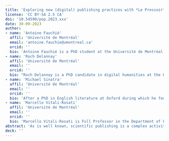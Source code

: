 ```yaml
---
title: 'Exploring new (digital) publishing practices with *Le Pressoir*'
license: 'CC BY-SA 2.5 CA'
doi: '10.54590/pop.2023.xxx'
date: 30-09-2023
author: 
- name: 'Antoine Fauchié'
  affil: 'Université de Montréal'
  email: 'antoine.fauchie@umontreal.ca'
  orcid: ''
  bio: 'Antoine Fauchié is a PhD student at the Université de Montréal and a research assistant at the Canada Research Chair on Digital Textualities. His research focuses on digital publishing, publishing processes and writing practices, under the supervision of Marcello Vitali-Rosati and Michael Sinatra. His research notebook is available at https://www.quaternum.net/phd/.'
- name: 'Roch Delannay'
  affil: 'Université de Montréal'
  email: ''
  orcid: ''
  bio: "Roch Delannay is a PhD candidate in digital humanities at the Université de Paris Nanterre and the Université de Montréal. Under the supervision of Marta Severo, Marcello Vitali-Rosati and Emmanuel Château-Dutier, he is building his research at the crossroads of media studies and information and communication sciences on the role of researchers' intimacy in scientific publications."
- name: 'Michael Sinatra'
  affil: 'Université de Montréal'
  email: ''
  orcid: ''
  bio: 'After a PhD in English literature at Oxford during which he founded the open access electronic journal "Romanticism on the Net" in February 1996, Michael E. Sinatra has been a full professor at the Université de Montréal since 2001. He is the founding director of the Centre de recherche interuniversitaire sur les humanités numériques since Fall 2013, based at the Université de Montréal with institutional partners Concordia University and McGill University. He is also the P.I of the FRQSC-funded "Groupe de Recherche sur les Éditions critiques en contexte Numérique", and co-director, with Marcello Vitali Rosati, of the series "Parcours numériques" at the Presses de l'Université de Montréal.'
- name: 'Marcello Vitali-Rosati'
  affil: 'Université de Montréal'
  email: ''
  orcid: ''
  bio: 'Marcello Vitali-Rosati is Full Professor in the Department of French Literature at the University of Montréal and chairholder for the Canada Research Chair on Digital Textualities. His research offers a philosophical reflection on digital technologies and the issues pertaining to them, including concepts relating to the virtual, to digital identity, to the author and authorship, to forms of production as well as to the dissemination and legitimization of knowledge in the digital age. In addition, he is one of the most active contributors of the theory of editorialization. He is the author of several articles and monographs. He is also editor in chief of the journal Sens Public and co-director of the “Parcours Numériques" collection at the Presses de l’Université de Montréal (PUM). As chairholder of the Canada Research Chair on Digital Textualities, he also directs several digital humanities projects, particularly as pertains to the scholarly publishing field. Within this framework, he directs the development of journal editing and augmented monograph platforms, editing software and an editing platform for the collaborative edition of the Greek Anthology.'
abstract: 'As is well known, scientific publishing is a complex activity, and many constraints must be taken into account in order to address a range of issues, be they the structuration of the text, the inclusion of a critical apparatus, the sharing of texts during the revision and editing phases, and the dissemination of the final version via multiple platforms. Existing publishing chains allow for the management of texts, their production, editing and publication; they are systems that take these parameters into account by default. However, they remain dependent on specific software that is generally not well adapted to scientific publishing, or on technical infrastructures that are difficult to maintain and to use by SSH researchers, or that do not allow for experimentation and necessary rethinking on new editorial and epistemological models. What if, by modifying the publishing chains from more singular technical approaches, it is possible to consider new publishing practices? It is about rethinking the way books are edited and published through the editing of books in a university publisher series ("Parcours numériques" at the Presse de l'Université de Montréal). Several principles are adopted to reconfigure the publishing chain: multimodal publishing, modular factory, minimal computing and progressive enhancement. Furthermore, it is about what was adapted for a new publishing experiment (Les Ateliers de [sens public]) along the way.'
deck: ''
---
```


